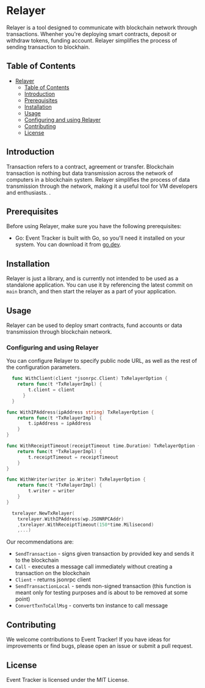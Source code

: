 # Relayer

Relayer is a tool designed to communicate with blockchain network through transactions. Whenher you're deploying smart contracts, deposit or withdraw tokens, funding account. Relayer simplifies the process of sending transaction to blockhain.

## Table of Contents

- [Relayer](#relayer)
  - [Table of Contents](#table-of-contents)
  - [Introduction](#introduction)
  - [Prerequisites](#prerequisites)
  - [Installation](#installation)
  - [Usage](#usage)
  - [Configuring and using Relayer](#configuring-and-using-relayer)
  - [Contributing](#contributing)
  - [License](#license)


## Introduction

Transaction refers to a contract, agreement or transfer. Blockchain transaction is nothing but data transmission across the network of computers in a blockchain system. Relayer simplifies the process of data transmission through the network, making it a useful tool for VM developers and enthusiasts.
.

## Prerequisites

Before using Relayer, make sure you have the following prerequisites:

- Go: Event Tracker is built with Go, so you'll need it installed on your system. You can download it from [go.dev](https://go.dev/doc/install).

## Installation

Relayer is just a library, and is currently not intended to be used as a standalone application. You can use it by referencing the latest commit on `main` branch, and then start the relayer as a part of your application.

## Usage

Relayer can be used to deploy smart contracts, fund accounts or data transmission through blockchain network.

### Configuring and using Relayer

You can configure Relayer to specify public node URL,  as well as the rest of the configuration parameters. 

```go
  func WithClient(client *jsonrpc.Client) TxRelayerOption {
	return func(t *TxRelayerImpl) {
		t.client = client
	  }
  }

func WithIPAddress(ipAddress string) TxRelayerOption {
	return func(t *TxRelayerImpl) {
		t.ipAddress = ipAddress
	}
}

func WithReceiptTimeout(receiptTimeout time.Duration) TxRelayerOption {
	return func(t *TxRelayerImpl) {
		t.receiptTimeout = receiptTimeout
	}
}

func WithWriter(writer io.Writer) TxRelayerOption {
	return func(t *TxRelayerImpl) {
		t.writer = writer
	}
}

  txrelayer.NewTxRelayer(
    txrelayer.WithIPAddress(wp.JSONRPCAddr)
    ,txrelayer.WithReceiptTimeout(150*time.Milisecond)
    ,...)
```
Our recommendations are:
- `SendTransaction` - signs given transaction by provided key and sends it to the blockchain
- `Call` - executes a message call immediately without creating a transaction on the blockchain
- `Client` - returns jsonrpc client
- `SendTransactionLocal` - sends non-signed transaction (this function is meant only for testing purposes and is about to be removed at some point)
- `ConvertTxnToCallMsg` - converts txn instance to call message

## Contributing
We welcome contributions to Event Tracker! If you have ideas for improvements or find bugs, please open an issue or submit a pull request.

## License
Event Tracker is licensed under the MIT License.



